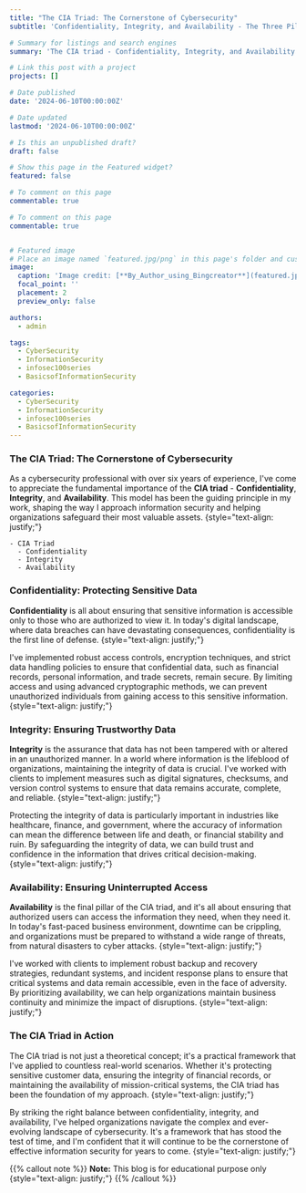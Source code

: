 ```yaml
---
title: "The CIA Triad: The Cornerstone of Cybersecurity"
subtitle: 'Confidentiality, Integrity, and Availability - The Three Pillars of Information Security'

# Summary for listings and search engines
summary: 'The CIA triad - Confidentiality, Integrity, and Availability - is the foundation of effective cybersecurity, ensuring the protection, trustworthiness, and accessibility of an organizations data and systems. By addressing these three pillars, cybersecurity professionals can develop comprehensive strategies to mitigate threats and maintain critical business operations.'

# Link this post with a project
projects: []

# Date published
date: '2024-06-10T00:00:00Z'

# Date updated
lastmod: '2024-06-10T00:00:00Z'

# Is this an unpublished draft?
draft: false

# Show this page in the Featured widget?
featured: false

# To comment on this page
commentable: true

# To comment on this page
commentable: true


# Featured image
# Place an image named `featured.jpg/png` in this page's folder and customize its options here.
image:
  caption: 'Image credit: [**By_Author_using_Bingcreator**](featured.jpg)'
  focal_point: ''
  placement: 2
  preview_only: false

authors:
  - admin

tags:
  - CyberSecurity
  - InformationSecurity
  - infosec100series
  - BasicsofInformationSecurity

categories:
  - CyberSecurity
  - InformationSecurity
  - infosec100series
  - BasicsofInformationSecurity
---
```



### **The CIA Triad: The Cornerstone of Cybersecurity**

As a cybersecurity professional with over six years of experience, I've come to appreciate the fundamental importance of the **CIA triad** - **Confidentiality**, **Integrity**, and **Availability**. This model has been the guiding principle in my work, shaping the way I approach information security and helping organizations safeguard their most valuable assets.
{style="text-align: justify;"}

```markmap {height="200px"}
- CIA Triad
  - Confidentiality
  - Integrity
  - Availability
```

### **Confidentiality: Protecting Sensitive Data**

**Confidentiality** is all about ensuring that sensitive information is accessible only to those who are authorized to view it. In today's digital landscape, where data breaches can have devastating consequences, confidentiality is the first line of defense.
{style="text-align: justify;"}

I've implemented robust access controls, encryption techniques, and strict data handling policies to ensure that confidential data, such as financial records, personal information, and trade secrets, remain secure. By limiting access and using advanced cryptographic methods, we can prevent unauthorized individuals from gaining access to this sensitive information.
{style="text-align: justify;"}

### **Integrity: Ensuring Trustworthy Data**

**Integrity** is the assurance that data has not been tampered with or altered in an unauthorized manner. In a world where information is the lifeblood of organizations, maintaining the integrity of data is crucial. I've worked with clients to implement measures such as digital signatures, checksums, and version control systems to ensure that data remains accurate, complete, and reliable.
{style="text-align: justify;"}

Protecting the integrity of data is particularly important in industries like healthcare, finance, and government, where the accuracy of information can mean the difference between life and death, or financial stability and ruin. By safeguarding the integrity of data, we can build trust and confidence in the information that drives critical decision-making.
{style="text-align: justify;"}

### **Availability: Ensuring Uninterrupted Access**

**Availability** is the final pillar of the CIA triad, and it's all about ensuring that authorized users can access the information they need, when they need it. In today's fast-paced business environment, downtime can be crippling, and organizations must be prepared to withstand a wide range of threats, from natural disasters to cyber attacks.
{style="text-align: justify;"}

I've worked with clients to implement robust backup and recovery strategies, redundant systems, and incident response plans to ensure that critical systems and data remain accessible, even in the face of adversity. By prioritizing availability, we can help organizations maintain business continuity and minimize the impact of disruptions.
{style="text-align: justify;"}

### **The CIA Triad in Action**

The CIA triad is not just a theoretical concept; it's a practical framework that I've applied to countless real-world scenarios. Whether it's protecting sensitive customer data, ensuring the integrity of financial records, or maintaining the availability of mission-critical systems, the CIA triad has been the foundation of my approach.
{style="text-align: justify;"}

By striking the right balance between confidentiality, integrity, and availability, I've helped organizations navigate the complex and ever-evolving landscape of cybersecurity. It's a framework that has stood the test of time, and I'm confident that it will continue to be the cornerstone of effective information security for years to come.
{style="text-align: justify;"}


{{% callout note %}}
**Note:**
This blog is for educational purpose only
{style="text-align: justify;"}
{{% /callout %}}
